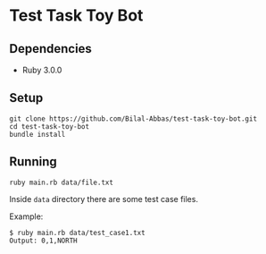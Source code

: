 # Test Task Toy Bot

## Dependencies
* Ruby 3.0.0

## Setup
```
git clone https://github.com/Bilal-Abbas/test-task-toy-bot.git
cd test-task-toy-bot
bundle install
```

## Running
`ruby main.rb data/file.txt`

Inside `data` directory there are some test case files.

Example:
```
$ ruby main.rb data/test_case1.txt
Output: 0,1,NORTH
```